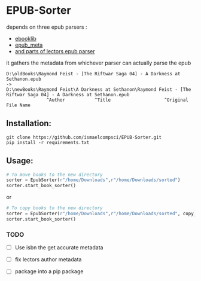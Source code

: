 # EPUB-Sorter
depends on three epub parsers : 
- [ebooklib](https://github.com/aerkalov/ebooklib)
- [epub_meta](https://github.com/paulocheque/epub-meta)
- [and parts of lectors epub parser](https://github.com/BasioMeusPuga/Lector)

it gathers the metadata from whichever parser can actually parse the epub

```
D:\oldBooks\Raymond Feist - [The Riftwar Saga 04] - A Darkness at Sethanon.epub
->
D:\newBooks\Raymond Feist\A Darkness at Sethanon\Raymond Feist - [The Riftwar Saga 04] - A Darkness at Sethanon.epub
               ^Author           ^Title                    ^Original File Name
```

## Installation:

```
git clone https://github.com/ismaelcompsci/EPUB-Sorter.git
pip install -r requirements.txt
```

## Usage:
```python
# To move books to the new directory
sorter = EpubSorter(r"/home/Downloads",r"/home/Downloads/sorted")
sorter.start_book_sorter()
```
or
```python
# To copy books to the new directory
sorter = EpubSorter(r"/home/Downloads",r"/home/Downloads/sorted", copy_file=True)
sorter.start_book_sorter()
```

### TODO
- [ ] Use isbn the get accurate metadata
- [ ] fix lectors author metadata
- [ ] package into a pip package
 